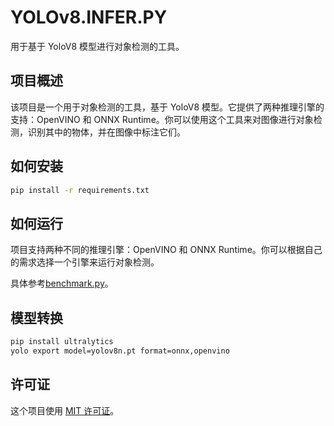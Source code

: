 # YOLOv8.INFER.PY

用于基于 YoloV8 模型进行对象检测的工具。

## 项目概述

该项目是一个用于对象检测的工具，基于 YoloV8 模型。它提供了两种推理引擎的支持：OpenVINO 和 ONNX Runtime。你可以使用这个工具来对图像进行对象检测，识别其中的物体，并在图像中标注它们。

## 如何安装

```bash
pip install -r requirements.txt
```

## 如何运行

项目支持两种不同的推理引擎：OpenVINO 和 ONNX Runtime。你可以根据自己的需求选择一个引擎来运行对象检测。

具体参考[benchmark.py](benchmark.py)。

## 模型转换

```bash
pip install ultralytics
yolo export model=yolov8n.pt format=onnx,openvino
```

## 许可证

这个项目使用 [MIT 许可证](LICENSE)。
